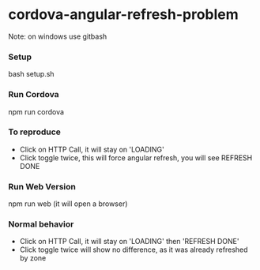 # cordova-angular-refresh-problem

Note: on windows use gitbash

### Setup
bash setup.sh

### Run Cordova
npm run cordova

### To reproduce
- Click on HTTP Call, it will stay on 'LOADING'
- Click toggle twice, this will force angular refresh, you will see REFRESH DONE

### Run Web Version
npm run web (it will open a browser)

### Normal behavior
- Click on HTTP Call, it will stay on 'LOADING' then 'REFRESH DONE'
- Click toggle twice will show no difference, as it was already refreshed by zone
